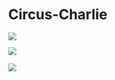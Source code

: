 # Circus-Charlie

<img src="https://img.shields.io/badge/unity-000000?style=flat&logo=unity&logoColor=white"/>

<img src="https://github-readme-stats.vercel.app/api/top-langs/?username=metacat97&layout=compact"><br><br>
<img src="https://github-readme-stats.vercel.app/api?username=metacat97&show_icons=true">
